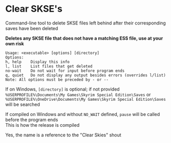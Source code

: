 # Clear SKSE's

Command-line tool to delete SKSE files left behind after their corresponding saves have been deleted

**Deletes any SKSE file that does not have a matching ESS file, use at your own risk**

```
Usage: <executable> [options] [directory]
Options:
h, help    Display this info
l, list    List files that get deleted
no-wait    Do not wait for input before program ends
q, quiet   Do not display any output besides errors (overrides l/list)
Note: All options must be preceded by - or --
```

If on Windows, `[directory]` is optional; if not provided `%USERPROFILE%\Documents\My Games\Skyrim Special Edition\Saves` or `%USERPROFILE%\OneDrive\Documents\My Games\Skyrim Special Edition\Saves` will be searched

If compiled on Windows and without `NO_WAIT` defined, `pause` will be called before the program ends  
This is how the release is compiled

Yes, the name is a reference to the "Clear Skies" shout
